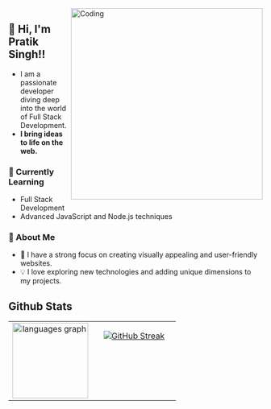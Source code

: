 
<img align="right" alt="Coding" width="380" src="https://user-images.githubusercontent.com/55389276/140866485-8fb1c876-9a8f-4d6a-98dc-08c4981eaf70.gif">

## 👋 Hi, I'm Pratik Singh!!

- I am a passionate developer diving deep into the world of Full Stack Development. <br/>
- **I bring ideas to life on the web.**

### 🌱 Currently Learning
- Full Stack Development
- Advanced JavaScript and Node.js techniques

### 🚀 About Me
- 🌟 I have a strong focus on creating visually appealing and user-friendly websites.
- 💡 I love exploring new technologies and adding unique dimensions to my projects.

## Github Stats  
<table><tr><td valign="top" width="50%">

<div align="center"><img src="https://github-readme-stats.vercel.app/api/top-langs?username=pratiks0&locale=en&hide_title=false&layout=compact&card_width=320&langs_count=7&theme=dracula&hide_border=false&order=2" height="150" alt="languages graph"  /></div>

</td><td valign="top" width="50%">

<div align="center">
  
[![GitHub Streak](https://github-readme-streak-stats.herokuapp.com?user=pratiks0&theme=dark)](https://git.io/streak-stats)

</div>


</td></tr></table>  

<br/>  
